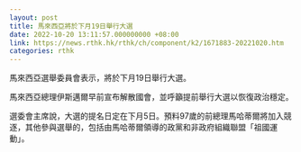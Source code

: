 ```yaml
---
layout: post
title: 馬來西亞將於下月19日舉行大選
date: 2022-10-20 13:11:57.000000000 +08:00
link: https://news.rthk.hk/rthk/ch/component/k2/1671883-20221020.htm
categories: rthk
---
```


馬來西亞選舉委員會表示，將於下月19日舉行大選。

馬來西亞總理伊斯邁爾早前宣布解散國會，並呼籲提前舉行大選以恢復政治穩定。

選委會主席說，大選的提名日定在下月5日。預料97歲的前總理馬哈蒂爾將加入競逐，其他參與選舉的，包括由馬哈蒂爾領導的政黨和非政府組織聯盟「祖國運動」。
